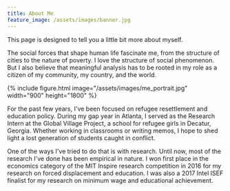 ```yaml
---
title: About Me
feature_image: /assets/images/banner.jpg
---
```


This page is designed to tell you a little bit more about myself.

The social forces that shape human life fascinate me, from the structure of cities to the nature of poverty. I love the structure of social phenomenon. But I also believe that meaningful analysis has to be rooted in my role as a citizen of my community, my country, and the world.

{% include figure.html image="/assets/images/me_portrait.jpg" width="900" height="1800" %}

For the past few years, I've been focused on refugee resettlement and education policy. During my gap year in Atlanta, I served as the Research Intern at the Global Village Project, a school for refugee girls in Decatur, Georgia. Whether working in classrooms or writing memos, I hope to shed light a lost generation of students caught in conflict.

One of the ways I've tried to do that is with research. Until now, most of the research I've done has been empirical in nature. I won first place in the economics category of the MIT Inspire research competition in 2016 for my research on forced displacement and education. I was also a 2017 Intel ISEF finalist for my research on minimum wage and educational achievement.
